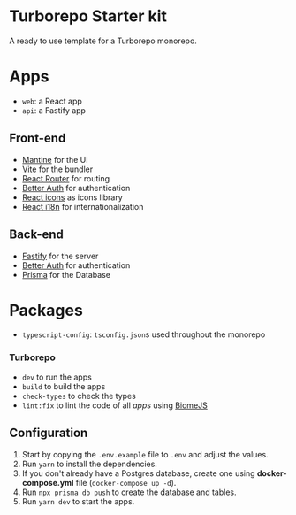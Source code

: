 # Turborepo Starter kit
A ready to use template for a Turborepo monorepo.

# Apps
- `web`: a React app
- `api`: a Fastify app

## Front-end
- [Mantine](https://mantine.dev) for the UI
- [Vite](https://vitejs.dev) for the bundler
- [React Router](https://reactrouter.com) for routing
- [Better Auth](https://www.better-auth.com) for authentication
- [React icons](https://react-icons.github.io/react-icons) as icons library
- [React i18n](https://react.i18next.com) for internationalization


## Back-end
- [Fastify](https://www.fastify.io) for the server
- [Better Auth](https://www.better-auth.com) for authentication
- [Prisma](https://www.prisma.io) for the Database


# Packages
- `typescript-config`: `tsconfig.json`s used throughout the monorepo


### Turborepo
- ```dev``` to run the apps
- ```build``` to build the apps
- ```check-types``` to check the types
- ```lint:fix``` to lint the code of all _apps_ using [BiomeJS](https://biomejs.dev/fr)


## Configuration
1. Start by copying the `.env.example` file to `.env` and adjust the values.
2. Run `yarn` to install the dependencies.
3. If you don't already have a Postgres database, create one using **docker-compose.yml** file (`docker-compose up -d`).
4. Run `npx prisma db push` to create the database and tables.
5. Run `yarn dev` to start the apps.
